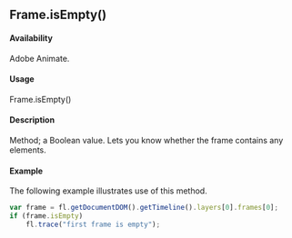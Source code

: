 ## Frame.isEmpty()

#### Availability

Adobe Animate.

#### Usage

Frame.isEmpty()

#### Description

Method; a Boolean value. Lets you know whether the frame contains any elements.

#### Example

The following example illustrates use of this method.

```javascript
var frame = fl.getDocumentDOM().getTimeline().layers[0].frames[0];
if (frame.isEmpty)
    fl.trace("first frame is empty");
```
